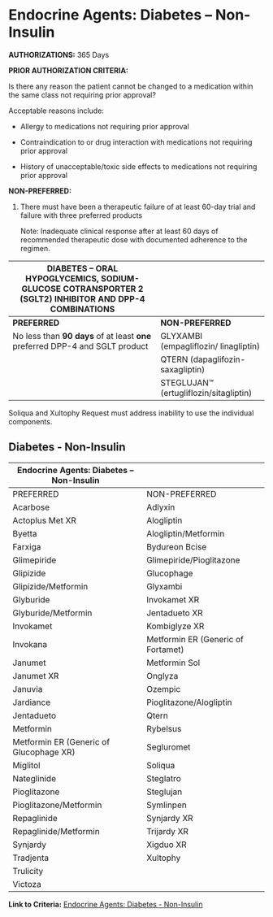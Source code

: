 # Endocrine Agents: Diabetes – Non-Insulin

**AUTHORIZATIONS:**  365 Days

**PRIOR AUTHORIZATION CRITERIA:**

Is there any reason the patient cannot be changed to a medication within the same class not requiring prior approval?

Acceptable reasons include:

- Allergy to medications not requiring prior approval

- Contraindication to or drug interaction with medications not requiring prior approval

- History of unacceptable/toxic side effects to medications not requiring prior approval

**NON-PREFERRED:**

1. There must have been a therapeutic failure of at least 60-day trial and failure with three preferred products

   Note: Inadequate clinical response after at least 60 days of recommended therapeutic dose with documented adherence to the regimen.

| **DIABETES – ORAL HYPOGLYCEMICS, SODIUM-GLUCOSE COTRANSPORTER 2 (SGLT2) INHIBITOR AND DPP-4** **COMBINATIONS** | |
|----------------------------------|-----------------------------------------|
| **PREFERRED**                    | **NON-PREFERRED**                        |
| No less than **90 days** of at least **one** preferred DPP-4 and SGLT product  | GLYXAMBI (empagliflozin/ linagliptin) |
|                                  |  QTERN (dapaglifozin-saxagliptin)                                           |
|                                  |  STEGLUJAN™ (ertugliflozin/sitagliptin)                                     |

Soliqua and Xultophy Request must address inability to use the individual components.

## Diabetes - Non-Insulin

| Endocrine Agents: Diabetes – Non-Insulin  |                                     |
|-------------------------------------------|-------------------------------------|
| PREFERRED                                 | NON-PREFERRED                       |
| Acarbose                                  | Adlyxin                             |
| Actoplus Met XR                           | Alogliptin                          |
| Byetta                                    | Alogliptin/Metformin                |
| Farxiga                                   | Bydureon Bcise                      |
| Glimepiride                               | Glimepiride/Pioglitazone            |
| Glipizide                                 | Glucophage                          |
| Glipizide/Metformin                       | Glyxambi                            |
| Glyburide                                 | Invokamet XR                        |
| Glyburide/Metformin                       | Jentadueto XR                       |
| Invokamet                                 | Kombiglyze XR                       |
| Invokana                                  | Metformin ER (Generic of Fortamet)  |
| Janumet                                   | Metformin Sol                       |
| Janumet XR                                | Onglyza                             |
| Januvia                                   | Ozempic                             |
| Jardiance                                 | Pioglitazone/Alogliptin             |
| Jentadueto                                | Qtern                               |
| Metformin                                 | Rybelsus                            |
| Metformin ER (Generic of Glucophage XR)   | Segluromet                          |
| Miglitol                                  | Soliqua                             |
| Nateglinide                               | Steglatro                           |
| Pioglitazone                              | Steglujan                           |
| Pioglitazone/Metformin                    | Symlinpen                           |
| Repaglinide                               | Synjardy XR                         |
| Repaglinide/Metformin                     | Trijardy XR                         |
| Synjardy                                  | Xigduo XR                           |
| Tradjenta                                 | Xultophy                            |
| Trulicity                                 |                                     |
| Victoza                                   |                                     |

**Link to Criteria:** [Endocrine Agents: Diabetes - Non-Insulin](https://pharmacy.medicaid.ohio.gov/sites/default/files/20220415_UPDL_Criteria_FINAL_.pdf#page=49)
